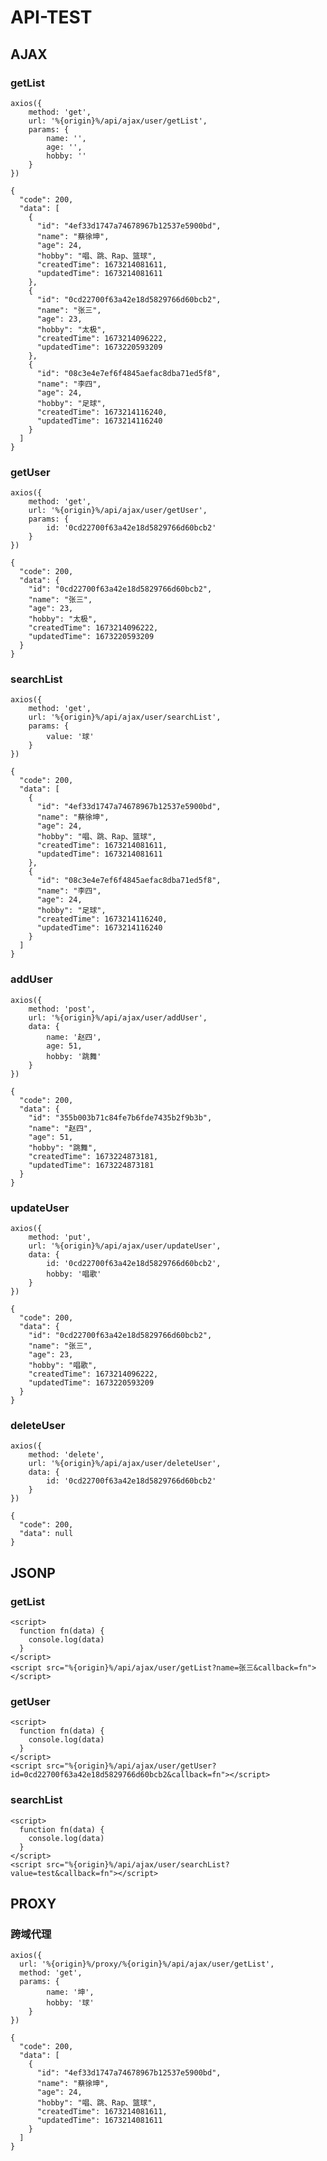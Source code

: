 # API-TEST

## AJAX

### getList

```js,ajax,demo,getList
axios({
	method: 'get',
	url: '%{origin}%/api/ajax/user/getList',
	params: {
		name: '',
		age: '',
		hobby: ''
	}
})
```

```js,ajax,response,getList
{
  "code": 200,
  "data": [
    {
      "id": "4ef33d1747a74678967b12537e5900bd",
      "name": "蔡徐坤",
      "age": 24,
      "hobby": "唱、跳、Rap、篮球",
      "createdTime": 1673214081611,
      "updatedTime": 1673214081611
    },
    {
      "id": "0cd22700f63a42e18d5829766d60bcb2",
      "name": "张三",
      "age": 23,
      "hobby": "太极",
      "createdTime": 1673214096222,
      "updatedTime": 1673220593209
    },
    {
      "id": "08c3e4e7ef6f4845aefac8dba71ed5f8",
      "name": "李四",
      "age": 24,
      "hobby": "足球",
      "createdTime": 1673214116240,
      "updatedTime": 1673214116240
    }
  ]
}
```

### getUser

```js,ajax,demo,getUser
axios({
	method: 'get',
	url: '%{origin}%/api/ajax/user/getUser',
	params: {
		id: '0cd22700f63a42e18d5829766d60bcb2'
	}
})
```

```js,ajax,response,getUser
{
  "code": 200,
  "data": {
    "id": "0cd22700f63a42e18d5829766d60bcb2",
    "name": "张三",
    "age": 23,
    "hobby": "太极",
    "createdTime": 1673214096222,
    "updatedTime": 1673220593209
  }
}
```

### searchList

```js,ajax,demo,searchList
axios({
	method: 'get',
	url: '%{origin}%/api/ajax/user/searchList',
	params: {
		value: '球'
	}
})
```

```js,ajax,response,searchList
{
  "code": 200,
  "data": [
    {
      "id": "4ef33d1747a74678967b12537e5900bd",
      "name": "蔡徐坤",
      "age": 24,
      "hobby": "唱、跳、Rap、篮球",
      "createdTime": 1673214081611,
      "updatedTime": 1673214081611
    },
    {
      "id": "08c3e4e7ef6f4845aefac8dba71ed5f8",
      "name": "李四",
      "age": 24,
      "hobby": "足球",
      "createdTime": 1673214116240,
      "updatedTime": 1673214116240
    }
  ]
}
```

### addUser

```js,ajax,demo,addUser
axios({
	method: 'post',
	url: '%{origin}%/api/ajax/user/addUser',
	data: {
		name: '赵四',
		age: 51,
		hobby: '跳舞'
	}
})
```

```js,ajax,response,addUser
{
  "code": 200,
  "data": {
    "id": "355b003b71c84fe7b6fde7435b2f9b3b",
    "name": "赵四",
    "age": 51,
    "hobby": "跳舞",
    "createdTime": 1673224873181,
    "updatedTime": 1673224873181
  }
}
```

### updateUser

```js,ajax,demo,updateUser
axios({
	method: 'put',
	url: '%{origin}%/api/ajax/user/updateUser',
	data: {
		id: '0cd22700f63a42e18d5829766d60bcb2',
		hobby: '唱歌'
	}
})
```

```js,ajax,response,updateUser
{
  "code": 200,
  "data": {
    "id": "0cd22700f63a42e18d5829766d60bcb2",
    "name": "张三",
    "age": 23,
    "hobby": "唱歌",
    "createdTime": 1673214096222,
    "updatedTime": 1673220593209
  }
}
```

### deleteUser

```js,ajax,demo,deleteUser
axios({
	method: 'delete',
	url: '%{origin}%/api/ajax/user/deleteUser',
	data: {
		id: '0cd22700f63a42e18d5829766d60bcb2'
	}
})
```

```js,ajax,response,deleteUser
{
  "code": 200,
  "data": null
}
```

## JSONP

### getList

```html,jsonp,demo,getList
<script>
  function fn(data) {
    console.log(data)
  }
</script>
<script src="%{origin}%/api/ajax/user/getList?name=张三&callback=fn"></script>
```

### getUser

```html,jsonp,demo,getUser
<script>
  function fn(data) {
    console.log(data)
  }
</script>
<script src="%{origin}%/api/ajax/user/getUser?id=0cd22700f63a42e18d5829766d60bcb2&callback=fn"></script>
```

### searchList

```html,jsonp,demo,searchList
<script>
  function fn(data) {
    console.log(data)
  }
</script>
<script src="%{origin}%/api/ajax/user/searchList?value=test&callback=fn"></script>
```

## PROXY

### 跨域代理

```js,proxy,demo,跨域代理
axios({
  url: '%{origin}%/proxy/%{origin}%/api/ajax/user/getList',
  method: 'get',
  params: {
		name: '坤',
		hobby: '球'
	}
})
```

```js,proxy,response,跨域代理
{
  "code": 200,
  "data": [
    {
      "id": "4ef33d1747a74678967b12537e5900bd",
      "name": "蔡徐坤",
      "age": 24,
      "hobby": "唱、跳、Rap、篮球",
      "createdTime": 1673214081611,
      "updatedTime": 1673214081611
    }
  ]
}
```
